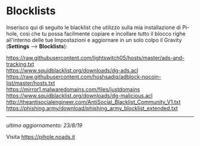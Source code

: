 # Blocklists

Inserisco qui di seguito le blacklist che utilizzo sulla mia installazione di Pi-hole, così che tu possa facilmente copiare e incollare tutto il blocco righe all'interno delle tue Impostazioni e aggiornare in un solo colpo il Gravity (**Settings** —> **Blocklists**):

https://raw.githubusercontent.com/lightswitch05/hosts/master/ads-and-tracking.txt  
https://www.squidblacklist.org/downloads/dg-ads.acl  
https://raw.githubusercontent.com/hoshsadiq/adblock-nocoin-list/master/hosts.txt  
https://mirror1.malwaredomains.com/files/justdomains  
https://www.squidblacklist.org/downloads/dg-malicious.acl  
http://theantisocialengineer.com/AntiSocial_Blacklist_Community_V1.txt  
https://phishing.army/download/phishing_army_blocklist_extended.txt

-----------

*ultimo aggiornamento: 23/8/19*

Visita https://pihole.noads.it
